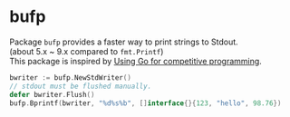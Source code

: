# bufp

Package `bufp` provides a faster way to print strings to Stdout.   
(about 5.x ~ 9.x compared to `fmt.Printf`)   
This package is inspired by [Using Go for competitive programming](http://byrd.im/competitive-go/).

```go
bwriter := bufp.NewStdWriter()
// stdout must be flushed manually.
defer bwriter.Flush()
bufp.Bprintf(bwriter, "%d%s%b", []interface{}{123, "hello", 98.76})
```
